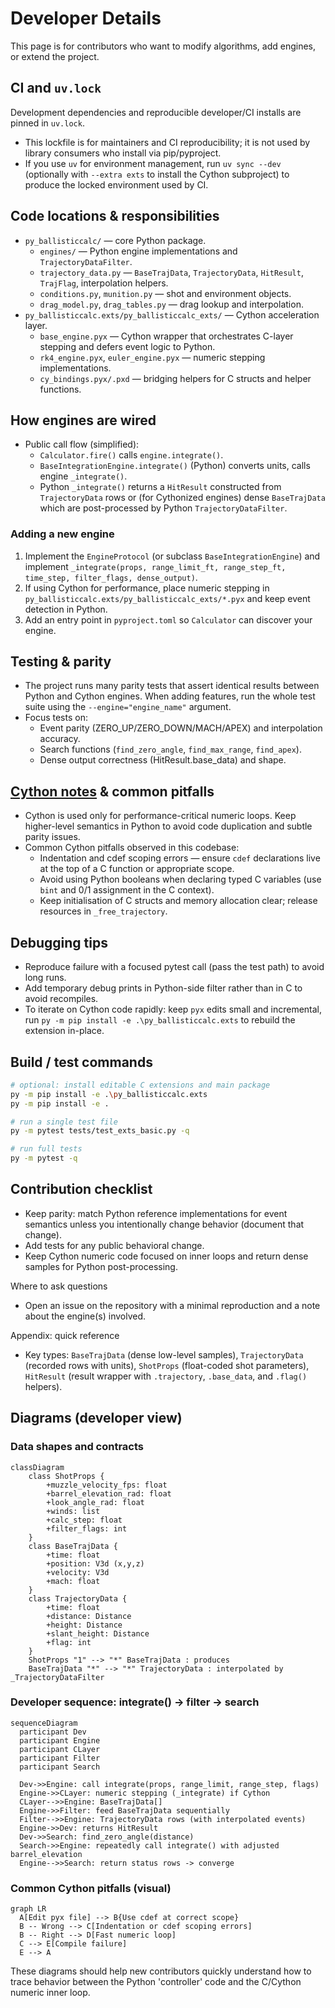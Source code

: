 # Developer Details

This page is for contributors who want to modify algorithms, add engines, or extend the project.

## CI and `uv.lock`
Development dependencies and reproducible developer/CI installs are pinned in `uv.lock`.
* This lockfile is for maintainers and CI reproducibility; it is not used by library consumers who install via pip/pyproject.
* If you use `uv` for environment management, run `uv sync --dev` (optionally with `--extra exts` to install the Cython subproject) to produce the locked environment used by CI.

## Code locations & responsibilities
- `py_ballisticcalc/` — core Python package.
  - `engines/` — Python engine implementations and `TrajectoryDataFilter`.
  - `trajectory_data.py` — `BaseTrajData`, `TrajectoryData`, `HitResult`, `TrajFlag`, interpolation helpers.
  - `conditions.py`, `munition.py` — shot and environment objects.
  - `drag_model.py`, `drag_tables.py` — drag lookup and interpolation.
- `py_ballisticcalc.exts/py_ballisticcalc_exts/` — Cython acceleration layer.
  - `base_engine.pyx` — Cython wrapper that orchestrates C-layer stepping and defers event logic to Python.
  - `rk4_engine.pyx`, `euler_engine.pyx` — numeric stepping implementations.
  - `cy_bindings.pyx/.pxd` — bridging helpers for C structs and helper functions.

## How engines are wired
- Public call flow (simplified):
  - `Calculator.fire()` calls `engine.integrate()`.
  - `BaseIntegrationEngine.integrate()` (Python) converts units, calls engine `_integrate()`.
  - Python `_integrate()` returns a `HitResult` constructed from `TrajectoryData` rows or (for Cythonized engines) dense `BaseTrajData` which are post-processed by Python `TrajectoryDataFilter`.

### Adding a new engine
1. Implement the `EngineProtocol` (or subclass `BaseIntegrationEngine`) and implement `_integrate(props, range_limit_ft, range_step_ft, time_step, filter_flags, dense_output)`.
2. If using Cython for performance, place numeric stepping in `py_ballisticcalc.exts/py_ballisticcalc_exts/*.pyx` and keep event detection in Python.
3. Add an entry point in `pyproject.toml` so `Calculator` can discover your engine.

## Testing & parity
- The project runs many parity tests that assert identical results between Python and Cython engines. When adding features, run the whole test suite using the `--engine="engine_name"` argument.
- Focus tests on:
  - Event parity (ZERO_UP/ZERO_DOWN/MACH/APEX) and interpolation accuracy.
  - Search functions (`find_zero_angle`, `find_max_range`, `find_apex`).
  - Dense output correctness (HitResult.base_data) and shape.

## [Cython notes](Cython.md) & common pitfalls
- Cython is used only for performance-critical numeric loops. Keep higher-level semantics in Python to avoid code duplication and subtle parity issues.
- Common Cython pitfalls observed in this codebase:
  - Indentation and cdef scoping errors — ensure `cdef` declarations live at the top of a C function or appropriate scope.
  - Avoid using Python booleans when declaring typed C variables (use `bint` and 0/1 assignment in the C context).
  - Keep initialisation of C structs and memory allocation clear; release resources in `_free_trajectory`.

## Debugging tips
- Reproduce failure with a focused pytest call (pass the test path) to avoid long runs.
- Add temporary debug prints in Python-side filter rather than in C to avoid recompiles.
- To iterate on Cython code rapidly: keep `pyx` edits small and incremental, run `py -m pip install -e .\py_ballisticcalc.exts` to rebuild the extension in-place.

## Build / test commands

```bash
# optional: install editable C extensions and main package
py -m pip install -e .\py_ballisticcalc.exts
py -m pip install -e .

# run a single test file
py -m pytest tests/test_exts_basic.py -q

# run full tests
py -m pytest -q
```

## Contribution checklist
- Keep parity: match Python reference implementations for event semantics unless you intentionally change behavior (document that change).
- Add tests for any public behavioral change.
- Keep Cython numeric code focused on inner loops and return dense samples for Python post-processing.

Where to ask questions
- Open an issue on the repository with a minimal reproduction and a note about the engine(s) involved.

Appendix: quick reference
- Key types: `BaseTrajData` (dense low-level samples), `TrajectoryData` (recorded rows with units), `ShotProps` (float-coded shot parameters), `HitResult` (result wrapper with `.trajectory`, `.base_data`, and `.flag()` helpers).

## Diagrams (developer view)

### Data shapes and contracts

```mermaid
classDiagram
    class ShotProps {
        +muzzle_velocity_fps: float
        +barrel_elevation_rad: float
        +look_angle_rad: float
        +winds: list
        +calc_step: float
        +filter_flags: int
    }
    class BaseTrajData {
        +time: float
        +position: V3d (x,y,z)  
        +velocity: V3d
        +mach: float
    }
    class TrajectoryData {
        +time: float
        +distance: Distance
        +height: Distance
        +slant_height: Distance
        +flag: int
    }
    ShotProps "1" --> "*" BaseTrajData : produces
    BaseTrajData "*" --> "*" TrajectoryData : interpolated by _TrajectoryDataFilter
```

### Developer sequence: integrate() -> filter -> search

```mermaid
sequenceDiagram
  participant Dev
  participant Engine
  participant CLayer
  participant Filter
  participant Search

  Dev->>Engine: call integrate(props, range_limit, range_step, flags)
  Engine->>CLayer: numeric stepping (_integrate) if Cython
  CLayer-->>Engine: BaseTrajData[]
  Engine->>Filter: feed BaseTrajData sequentially
  Filter-->>Engine: TrajectoryData rows (with interpolated events)
  Engine->>Dev: returns HitResult
  Dev->>Search: find_zero_angle(distance)
  Search->>Engine: repeatedly call integrate() with adjusted barrel_elevation
  Engine-->>Search: return status rows -> converge
```

### Common Cython pitfalls (visual)

```mermaid
graph LR
  A[Edit pyx file] --> B{Use cdef at correct scope}
  B -- Wrong --> C[Indentation or cdef scoping errors]
  B -- Right --> D[Fast numeric loop]
  C --> E[Compile failure]
  E --> A
```

These diagrams should help new contributors quickly understand how to trace behavior between the Python 'controller' code and the C/Cython numeric inner loop.
